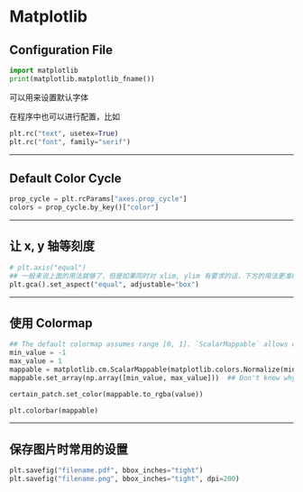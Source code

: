 # Matplotlib

## Configuration File

```python
import matplotlib
print(matplotlib.matplotlib_fname())
```

可以用来设置默认字体

在程序中也可以进行配置，比如

```python
plt.rc("text", usetex=True)
plt.rc("font", family="serif")
```

---

## Default Color Cycle

```python
prop_cycle = plt.rcParams["axes.prop_cycle"]
colors = prop_cycle.by_key()["color"]
```

---

## 让 x, y 轴等刻度

```python
# plt.axis("equal")
## 一般来说上面的用法就够了，但是如果同时对 xlim, ylim 有要求的话，下方的用法更准确
plt.gca().set_aspect("equal", adjustable="box")
```

---

## 使用 Colormap

```python
## The default colormap assumes range [0, 1]. `ScalarMappable` allows custom range.
min_value = -1
max_value = 1
mappable = matplotlib.cm.ScalarMappable(matplotlib.colors.Normalize(min_value, max_value), "bwr")
mappable.set_array(np.array([min_value, max_value]))  ## Don't know why but `set_array` is needed

certain_patch.set_color(mappable.to_rgba(value))

plt.colorbar(mappable)
```

---

## 保存图片时常用的设置

```python
plt.savefig("filename.pdf", bbox_inches="tight")
plt.savefig("filename.png", bbox_inches="tight", dpi=200)
```
